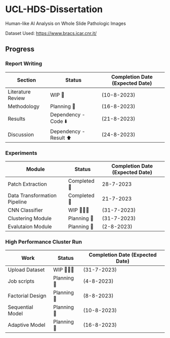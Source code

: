 # UCL-HDS-Dissertation
Human-like AI Analysis on Whole Slide Pathologic Images

Dataset Used: https://www.bracs.icar.cnr.it/

## Progress
### Report Writing
| Section | Status | Completion Date (Expected Date) |
|---|---|---|
| Literature Review | WIP 📝 | (10-8-2023) |
| Methodology | Planning 📆 | (16-8-2023) |
| Results | Dependency - Code ⬇️ | (21-8-2023) |
| Discussion | Dependency - Result ⬆️ | (24-8-2023) |

### Experiments
| Module | Status | Completion Date (Expected Date) |
|---|---|---|
| Patch Extraction | Completed 🙂 | 28-7-2023 |
| Data Transformation Pipeline | Completed 🙂 | 21-7-2023 |
| CNN Classifier | WIP 🧑🏻‍💻 | (31-7-2023) |
| Clustering Module | Planning 📆 | (31-7-2023) |
| Evalutaion Module | Planning 📆 | (2-8-2023) |

### High Performance Cluster Run
| Work | Status | Completion Date (Expected Date) |
|---|---|---|
| Upload Dataset | WIP 🧑🏻‍💻 | (31-7-2023) |
| Job scripts |  Planning 📆 | (4-8-2023) |
| Factorial Design | Planning 📆 | (8-8-2023) |
| Sequential Model | Planning 📆 | (10-8-2023) |
| Adaptive Model | Planning 📆 | (16-8-2023) |
